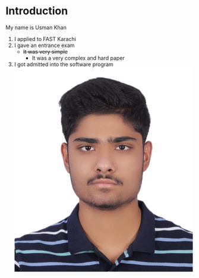 # Introduction
My name is Usman Khan

1. I applied to FAST Karachi
2. I gave an entrance exam
     + ~~It was very simple~~
       - It was a very complex and hard paper 
3. I got admitted into the software program \
![Usman photo new](Usman'sPhoto_Resized.jpg)
